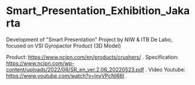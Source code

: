 # Smart_Presentation_Exhibition_Jakarta
Development of "Smart Presentation" Project by NIW &amp; ITB De Labo, focused on VSI Gyropactor Product (3D Model)

Product: https://www.ncjpn.com/en/products/crushers/ .
Specification: https://www.ncjpn.com/wp-content/uploads/2022/06/SR_en_ver.2.06_20220523.pdf .
Video Youtube: https://www.youtube.com/watch?v=lnyVPcNI66I .
